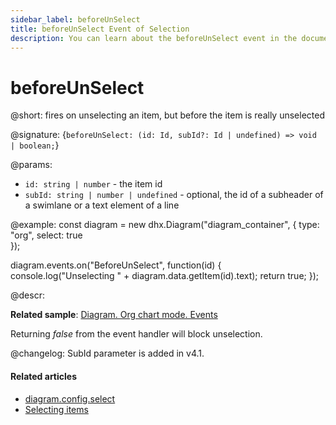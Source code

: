 ```yaml
---
sidebar_label: beforeUnSelect
title: beforeUnSelect Event of Selection
description: You can learn about the beforeUnSelect event in the documentation of the DHTMLX JavaScript Diagram library. Browse developer guides and API reference, try out code examples and live demos, and download a free 30-day evaluation version of DHTMLX Diagram.
---
```


# beforeUnSelect

@short: fires on unselecting an item, but before the item is really unselected

@signature: {`beforeUnSelect: (id: Id, subId?: Id | undefined) => void | boolean;`}

@params:
- `id: string | number` - the item id
- `subId: string | number | undefined` - optional, the id of a subheader of a swimlane or a text element of a line

@example:
const diagram = new dhx.Diagram("diagram_container", { 
    type: "org", 
    select: true        
});

diagram.events.on("BeforeUnSelect", function(id) {
	console.log("Unselecting " + diagram.data.getItem(id).text);
	return true;
});

@descr:

**Related sample**: [Diagram. Org chart mode. Events](https://snippet.dhtmlx.com/l38pct7c)

Returning *false* from the event handler will block unselection.

@changelog:
SubId parameter is added in v4.1.

#### Related articles

- [diagram.config.select](../../../api/diagram/select_property/)
- [Selecting items](../../../guides/manipulating_items/#selecting-items)
